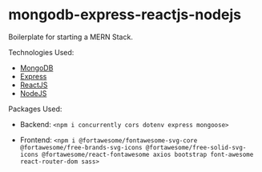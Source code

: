 ﻿# mongodb-express-reactjs-nodejs

Boilerplate for starting a MERN Stack.

Technologies Used:

- [MongoDB](https://www.mongodb.com/)
- [Express](https://expressjs.com/)
- [ReactJS](https://reactjs.org/)
- [NodeJS](https://nodejs.org/)

Packages Used:

- Backend: `<npm i concurrently cors dotenv express mongoose>`

- Frontend: `<npm i @fortawesome/fontawesome-svg-core @fortawesome/free-brands-svg-icons @fortawesome/free-solid-svg-icons @fortawesome/react-fontawesome axios bootstrap font-awesome react-router-dom sass>`
